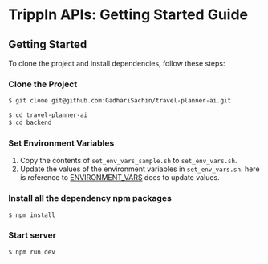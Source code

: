 # TrippIn APIs: Getting Started Guide

## Getting Started

To clone the project and install dependencies, follow these steps:

### Clone the Project

```sh
$ git clone git@github.com:GadhariSachin/travel-planner-ai.git

$ cd travel-planner-ai
$ cd backend
```

### Set Environment Variables

1. Copy the contents of `set_env_vars_sample.sh` to `set_env_vars.sh`.
2. Update the values of the environment variables in `set_env_vars.sh`. here is reference to [ENVIRONMENT_VARS](./ENVIRONMENT_VARS.md) docs to update values. 

### Install all the dependency npm packages

```sh
$ npm install
```

### Start server

```sh
$ npm run dev
```